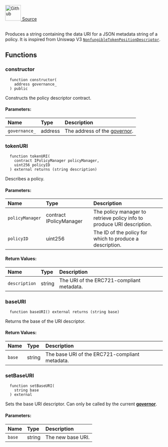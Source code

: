 <a href="https://github.com/solace-fi/solace-core/blob/main/contracts/utils/PolicyDescriptorV2.sol"><img src="/img/github.svg" alt="Github" width="50px"/> Source</a><br/><br/>

Produces a string containing the data URI for a JSON metadata string of a policy.
It is inspired from Uniswap V3 [`NonfungibleTokenPositionDescriptor`](https://docs.uniswap.org/protocol/reference/periphery/NonfungibleTokenPositionDescriptor).


## Functions
### constructor
```solidity
  function constructor(
    address governance_
  ) public
```
Constructs the policy descriptor contract.


#### Parameters:
| Name | Type | Description                                                          |
| :--- | :--- | :------------------------------------------------------------------- |
| `governance_` | address | The address of the [governor](/docs/protocol/governance). |

### tokenURI
```solidity
  function tokenURI(
    contract IPolicyManager policyManager,
    uint256 policyID
  ) external returns (string description)
```
Describes a policy.


#### Parameters:
| Name | Type | Description                                                          |
| :--- | :--- | :------------------------------------------------------------------- |
| `policyManager` | contract IPolicyManager | The policy manager to retrieve policy info to produce URI description. |
| `policyID` | uint256 | The ID of the policy for which to produce a description. |

#### Return Values:
| Name                           | Type          | Description                                                                  |
| :----------------------------- | :------------ | :--------------------------------------------------------------------------- |
| `description` | string | The URI of the ERC721-compliant metadata. |

### baseURI
```solidity
  function baseURI() external returns (string base)
```
Returns the base of the URI descriptor.



#### Return Values:
| Name                           | Type          | Description                                                                  |
| :----------------------------- | :------------ | :--------------------------------------------------------------------------- |
| `base` | string | The base URI of the ERC721-compliant metadata. |

### setBaseURI
```solidity
  function setBaseURI(
    string base
  ) external
```
Sets the base URI descriptor.
Can only be called by the current [**governor**](/docs/protocol/governance).


#### Parameters:
| Name | Type | Description                                                          |
| :--- | :--- | :------------------------------------------------------------------- |
| `base` | string | The new base URI. |


